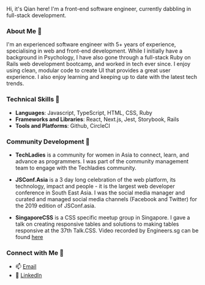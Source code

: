 Hi, it's Qian here! I'm a front-end software engineer, currently dabbling in full-stack development.

### About Me 🎏

I'm an experienced software engineer with 5+ years of experience, specialising in web and front-end development. While I initially have a background in Psychology, I have also gone through a full-stack Ruby on Rails web development bootcamp, and worked in tech ever since. I enjoy using clean, modular code to create UI that provides a great user experience. I also enjoy learning and keeping up to date with the latest tech trends.

### Technical Skills 🧰
- **Languages**: Javascript, TypeScript, HTML, CSS, Ruby
- **Frameworks and Libraries**: React, Next.js, Jest, Storybook, Rails
- **Tools and Platforms**: Github, CircleCI

### Community Development 👾

- **TechLadies** is a community for women in Asia to connect, learn, and advance as programmers. I was part of the community management team to engage with the Techladies community.

- **JSConf.Asia** is a 3 day long celebration of the web platform, its technology, impact and people - it is the largest web developer conference in South East Asia.
I was the social media manager and curated and managed social media channels (Facebook and Twitter) for the 2019 edition of JSConf.asia.

- **SingaporeCSS** is a CSS specific meetup group in Singapore. I gave a talk on creating responsive tables and solutions to making tables responsive at the 37th Talk.CSS. Video recorded by Engineers.sg can be found [here](https://www.youtube.com/watch?v=BIa3fZofI4c&feature=youtu.be)

### Connect with Me 🔮

- 📫 [Email](mailto:liang.huiqian@gmail.com)
- 🔗 [LinkedIn](https://www.linkedin.com/in/huiqianliang/)
